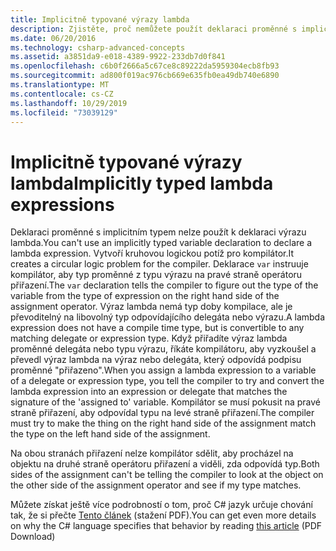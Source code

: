 ```yaml
---
title: Implicitně typované výrazy lambda
description: Zjistěte, proč nemůžete použít deklaraci proměnné s implicitním typem k deklaraci výrazu lambda.
ms.date: 06/20/2016
ms.technology: csharp-advanced-concepts
ms.assetid: a3851da9-e018-4389-9922-233db7d0f841
ms.openlocfilehash: c6b0f2666a5c67ce8c89222da5959304ecb8fb93
ms.sourcegitcommit: ad800f019ac976cb669e635fb0ea49db740e6890
ms.translationtype: MT
ms.contentlocale: cs-CZ
ms.lasthandoff: 10/29/2019
ms.locfileid: "73039129"
---
```

# <a name="implicitly-typed-lambda-expressions"></a><span data-ttu-id="9be73-103">Implicitně typované výrazy lambda</span><span class="sxs-lookup"><span data-stu-id="9be73-103">Implicitly typed lambda expressions</span></span>

<span data-ttu-id="9be73-104">Deklaraci proměnné s implicitním typem nelze použít k deklaraci výrazu lambda.</span><span class="sxs-lookup"><span data-stu-id="9be73-104">You can't use an implicitly typed variable declaration to declare a lambda expression.</span></span>
<span data-ttu-id="9be73-105">Vytvoří kruhovou logickou potíž pro kompilátor.</span><span class="sxs-lookup"><span data-stu-id="9be73-105">It creates a circular logic problem for the compiler.</span></span> <span data-ttu-id="9be73-106">Deklarace `var` instruuje kompilátor, aby typ proměnné z typu výrazu na pravé straně operátoru přiřazení.</span><span class="sxs-lookup"><span data-stu-id="9be73-106">The `var` declaration tells the compiler to figure out the type of the variable from the type of expression on the right hand side of the assignment operator.</span></span> <span data-ttu-id="9be73-107">Výraz lambda nemá typ doby kompilace, ale je převoditelný na libovolný typ odpovídajícího delegáta nebo výrazu.</span><span class="sxs-lookup"><span data-stu-id="9be73-107">A lambda expression does not have a compile time type, but is convertible to any matching delegate or expression type.</span></span> <span data-ttu-id="9be73-108">Když přiřadíte výraz lambda proměnné delegáta nebo typu výrazu, říkáte kompilátoru, aby vyzkoušel a převedl výraz lambda na výraz nebo delegáta, který odpovídá podpisu proměnné "přiřazeno".</span><span class="sxs-lookup"><span data-stu-id="9be73-108">When you assign a lambda expression to a variable of a delegate or expression type, you tell the compiler to try and convert the lambda expression into an expression or delegate that matches the signature of the 'assigned to' variable.</span></span> <span data-ttu-id="9be73-109">Kompilátor se musí pokusit na pravé straně přiřazení, aby odpovídal typu na levé straně přiřazení.</span><span class="sxs-lookup"><span data-stu-id="9be73-109">The compiler must try to make the thing on the right hand side of the assignment match the type on the left hand side of the assignment.</span></span> 

<span data-ttu-id="9be73-110">Na obou stranách přiřazení nelze kompilátor sdělit, aby procházel na objektu na druhé straně operátoru přiřazení a viděli, zda odpovídá typ.</span><span class="sxs-lookup"><span data-stu-id="9be73-110">Both sides of the assignment can't be telling the compiler to look at the object on the other side of the assignment operator and see if my type matches.</span></span>

<span data-ttu-id="9be73-111">Můžete získat ještě více podrobností o tom, proč C# jazyk určuje chování tak, že si přečte [Tento článek](https://download.microsoft.com/download/5/4/B/54B83DFE-D7AA-4155-9687-B0CF58FF65D7/type-inference.pdf) (stažení PDF).</span><span class="sxs-lookup"><span data-stu-id="9be73-111">You can get even more details on why the C# language specifies that behavior by reading [this article](https://download.microsoft.com/download/5/4/B/54B83DFE-D7AA-4155-9687-B0CF58FF65D7/type-inference.pdf) (PDF Download)</span></span>
